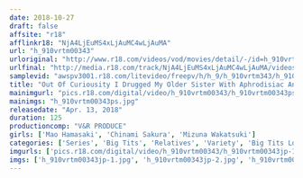 ```yaml
---
date: 2018-10-27
draft: false
affsite: "r18"
afflinkr18: "NjA4LjEuMS4xLjAuMC4wLjAuMA"
url: "h_910vrtm00343"
urloriginal: "http://www.r18.com/videos/vod/movies/detail/-/id=h_910vrtm00343"
urlfinal: "http://media.r18.com/track/NjA4LjEuMS4xLjAuMC4wLjAuMA/videos/vod/movies/detail/-/id=h_910vrtm00343"
samplevid: "awspv3001.r18.com/litevideo/freepv/h/h_9/h_910vrtm343/h_910vrtm343_dmb_w.mp4"
title: "Out Of Curiousity I Drugged My Older Sister With Aphrodisiac And Now She's All Wet! She Moves Her Hip Violently To Squeeze Every Single Drop Of Semen From Me! 2"
mainimgurl: "pics.r18.com/digital/video/h_910vrtm00343/h_910vrtm00343ps.jpg"
mainimgs: "h_910vrtm00343ps.jpg"
releasedate: "Apr. 13, 2018"
duration: 125
productioncomp: "V&R PRODUCE"
girls: ['Mao Hamasaki', 'Chinami Sakura', 'Mizuna Wakatsuki']
categories: ['Series', 'Big Tits', 'Relatives', 'Variety', 'Big Tits Lover', 'Nymphomaniac', 'Sister', 'Creampie', 'Substance Use', 'Titty Fuck']
imgurls: ['pics.r18.com/digital/video/h_910vrtm00343/h_910vrtm00343jp-1.jpg', 'pics.r18.com/digital/video/h_910vrtm00343/h_910vrtm00343jp-2.jpg', 'pics.r18.com/digital/video/h_910vrtm00343/h_910vrtm00343jp-3.jpg', 'pics.r18.com/digital/video/h_910vrtm00343/h_910vrtm00343jp-4.jpg', 'pics.r18.com/digital/video/h_910vrtm00343/h_910vrtm00343jp-5.jpg', 'pics.r18.com/digital/video/h_910vrtm00343/h_910vrtm00343jp-6.jpg', 'pics.r18.com/digital/video/h_910vrtm00343/h_910vrtm00343jp-7.jpg', 'pics.r18.com/digital/video/h_910vrtm00343/h_910vrtm00343jp-8.jpg', 'pics.r18.com/digital/video/h_910vrtm00343/h_910vrtm00343jp-9.jpg', 'pics.r18.com/digital/video/h_910vrtm00343/h_910vrtm00343jp-10.jpg', 'pics.r18.com/digital/video/h_910vrtm00343/h_910vrtm00343jp-11.jpg', 'pics.r18.com/digital/video/h_910vrtm00343/h_910vrtm00343jp-12.jpg', 'pics.r18.com/digital/video/h_910vrtm00343/h_910vrtm00343jp-13.jpg', 'pics.r18.com/digital/video/h_910vrtm00343/h_910vrtm00343jp-14.jpg', 'pics.r18.com/digital/video/h_910vrtm00343/h_910vrtm00343jp-15.jpg', 'pics.r18.com/digital/video/h_910vrtm00343/h_910vrtm00343jp-16.jpg', 'pics.r18.com/digital/video/h_910vrtm00343/h_910vrtm00343jp-17.jpg', 'pics.r18.com/digital/video/h_910vrtm00343/h_910vrtm00343jp-18.jpg', 'pics.r18.com/digital/video/h_910vrtm00343/h_910vrtm00343jp-19.jpg', 'pics.r18.com/digital/video/h_910vrtm00343/h_910vrtm00343jp-20.jpg']
imgs: ['h_910vrtm00343jp-1.jpg', 'h_910vrtm00343jp-2.jpg', 'h_910vrtm00343jp-3.jpg', 'h_910vrtm00343jp-4.jpg', 'h_910vrtm00343jp-5.jpg', 'h_910vrtm00343jp-6.jpg', 'h_910vrtm00343jp-7.jpg', 'h_910vrtm00343jp-8.jpg', 'h_910vrtm00343jp-9.jpg', 'h_910vrtm00343jp-10.jpg', 'h_910vrtm00343jp-11.jpg', 'h_910vrtm00343jp-12.jpg', 'h_910vrtm00343jp-13.jpg', 'h_910vrtm00343jp-14.jpg', 'h_910vrtm00343jp-15.jpg', 'h_910vrtm00343jp-16.jpg', 'h_910vrtm00343jp-17.jpg', 'h_910vrtm00343jp-18.jpg', 'h_910vrtm00343jp-19.jpg', 'h_910vrtm00343jp-20.jpg']
---
```

